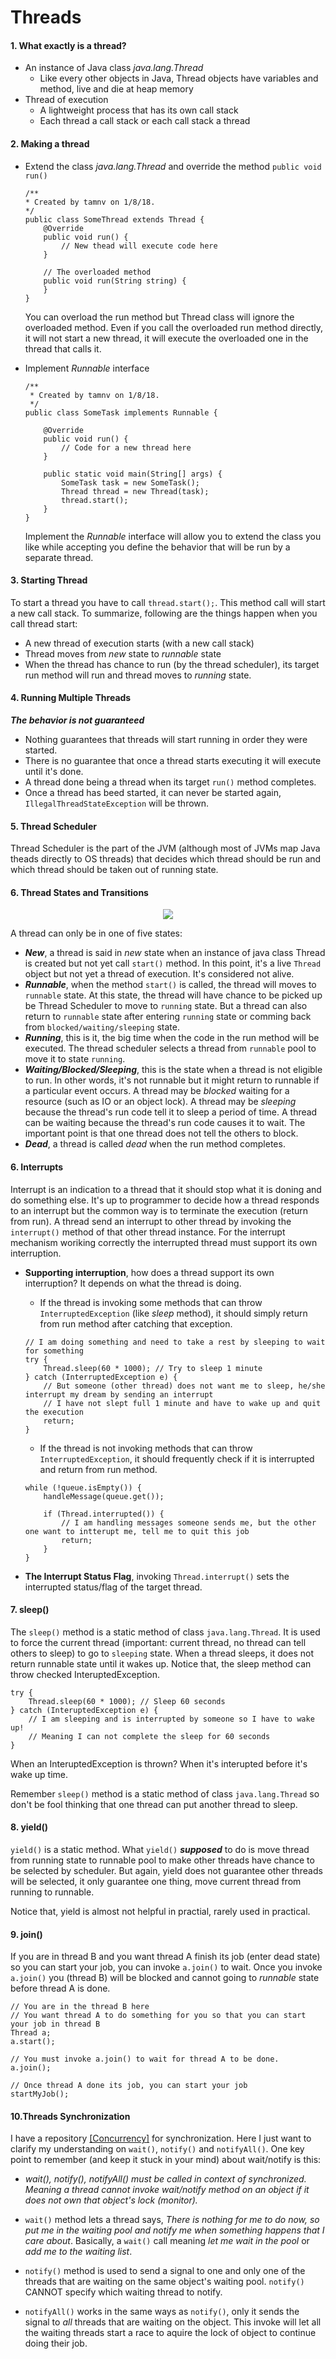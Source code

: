 # Threads


#### 1. What exactly is a thread?

* An instance of Java class *java.lang.Thread* 
    * Like every other objects in Java, Thread objects have variables and method, live and die at heap memory
* Thread of execution
    * A lightweight process that has its own call stack
    * Each thread a call stack or each call stack a thread
    
#### 2. Making a thread
* Extend the class *java.lang.Thread* and override the method ```public void run()```
    ```
    /**
    * Created by tamnv on 1/8/18.
    */
    public class SomeThread extends Thread {
        @Override
        public void run() {
            // New thead will execute code here
        }
        
        // The overloaded method
        public void run(String string) {
        }
    }
    ```
    You can overload the run method but Thread class will ignore the overloaded method. Even if you call the overloaded run method directly, it will not start a new thread, it will execute the overloaded one in the thread that calls it.
    

* Implement *Runnable* interface
    ```
    /**
     * Created by tamnv on 1/8/18.
     */
    public class SomeTask implements Runnable {

        @Override
        public void run() {
            // Code for a new thread here
        }

        public static void main(String[] args) {
            SomeTask task = new SomeTask();
            Thread thread = new Thread(task);
            thread.start();
        }
    }
    ```
    Implement the *Runnable* interface will allow you to extend the class you like while accepting you define the behavior that will be run by a separate thread.
    

#### 3. Starting Thread
To start a thread you have to call ```thread.start();```. This method call will start a new call stack. To summarize, following are the things happen when you call thread start:
* A new thread of execution starts (with a new call stack)
* Thread moves from *new* state to *runnable* state
* When the thread has chance to run (by the thread scheduler), its target run method will run and thread moves to *running* state.

#### 4. Running Multiple Threads
***The behavior is not guaranteed***<br/>
* Nothing guarantees that threads will start running in order they were started.
* There is no guarantee that once a thread starts executing it will execute until it's done.
* A thread done being a thread when its target ```run()``` method completes.
* Once a thread has beed started, it can never be started again, ```IllegalThreadStateException``` will be thrown.


#### 5. Thread Scheduler
Thread Scheduler is the part of the JVM (although most of JVMs map Java theads directly to OS threads) that decides which thread should be run and which thread should be taken out of running state. 


#### 6. Thread States and Transitions
<p align="center"><img src="/images/thread_states.png" /></p>

A thread can only be in one of five states:
* ***New***, a thread is said in *new* state when an instance of java class Thread is created but not yet call ```start()``` method. In this point, it's a live ```Thread``` object but not yet a thread of execution. It's considered not alive.
* ***Runnable***, when the method ```start()``` is called, the thread will moves to ```runnable``` state. At this state, the thread will have chance to be picked up be Thread Scheduler to move to ```running``` state. But a thread can also return to ```runnable``` state after entering ```running``` state or comming back from ```blocked/waiting/sleeping``` state. 
* ***Running***, this is it, the big time when the code in the run method will be executed. The thread scheduler selects a thread from ```runnable``` pool to move it to state ```running```.
* ***Waiting/Blocked/Sleeping***, this is the state when a thread is not eligible to run. In other words, it's not runnable but it might return to runnable if a particular event occurs. A thread may be *blocked* waiting for a resource (such as IO or an object lock). A thread may be *sleeping* because the thread's run code tell it to sleep a period of time. A thread can be waiting because the thread's run code causes it to wait. The important point is that one thread does not tell the others to block. 
* ***Dead***, a thread is called *dead* when the run method completes. 

#### 6. Interrupts
Interrupt is an indication to a thread that it should stop what it is doning and do something else. It's up to programmer to decide how a thread responds to an interrupt but the common way is to terminate the execution (return from run). A thread send an interrupt to other thread by invoking the ```interrupt()``` method of that other thread instance. For the interrupt mechanism woriking correctly the interrupted thread must support its own interruption. 

* **Supporting interruption**, how does a thread support its own interruption? It depends on what the thread is doing.
    * If the thread is invoking some methods that can throw ```InterruptedException``` (like *sleep* method), it should simply return from run method after catching that exception.
    ```
    // I am doing something and need to take a rest by sleeping to wait for something
    try {
        Thread.sleep(60 * 1000); // Try to sleep 1 minute
    } catch (InterruptedException e) {
        // But someone (other thread) does not want me to sleep, he/she interrupt my dream by sending an interrupt
        // I have not slept full 1 minute and have to wake up and quit the execution
        return;
    }
    ```
    * If the thread is not invoking methods that can throw ```InterruptedException```, it should frequently check if it is interrupted and return from run method.
    ```
    while (!queue.isEmpty()) {
        handleMessage(queue.get());
        
        if (Thread.interrupted()) {
            // I am handling messages someone sends me, but the other one want to intterupt me, tell me to quit this job
            return;
        }
    }
    ```

* **The Interrupt Status Flag**, invoking ```Thread.interrupt()``` sets the interrupted status/flag of the target thread.



#### 7. sleep()
The ```sleep()``` method is a static method of class ```java.lang.Thread```. It is used to force the current thread (important: current thread, no thread can tell others to sleep) to go to ```sleeping``` state. When a thread sleeps, it does not return runnable state until it wakes up. Notice that, the sleep method can throw checked InteruptedException.
```
try {
    Thread.sleep(60 * 1000); // Sleep 60 seconds
} catch (InteruptedException e) {
    // I am sleeping and is interrupted by someone so I have to wake up!
    // Meaning I can not complete the sleep for 60 seconds
} 
```
When an InteruptedException is thrown? When it's interupted before it's wake up time.

Remember ```sleep()``` method is a static method of class ```java.lang.Thread``` so don't be fool thinking that one thread can put another thread to sleep.


#### 8. yield()
```yield()``` is a static method. What ```yield()``` ***supposed*** to do is move thread from running state to runnable pool to make other threads have chance to be selected by scheduler. But again, yield does not guarantee other threads will be selected, it only guarantee one thing, move current thread from running to runnable.

Notice that, yield is almost not helpful in practial, rarely used in practical.


#### 9. join()
If you are in thread B and you want thread A finish its job (enter dead state) so you can start your job, you can invoke ```a.join()``` to wait. Once you invoke ```a.join()``` you (thread B) will be blocked and cannot going to *runnable* state before thread A is done.
```
// You are in the thread B here
// You want thread A to do something for you so that you can start your job in thread B
Thread a;
a.start();

// You must invoke a.join() to wait for thread A to be done.
a.join();

// Once thread A done its job, you can start your job
startMyJob();
```

#### 10.Threads Synchronization 
I have a repository [[Concurrency]](https://github.com/VanTamNguyen/Concurrency) for synchronization. Here I just want to clarify my understanding on ```wait()```, ```notify()``` and ```notifyAll()```. One key point to remember (and keep it stuck in your mind) about wait/notify is this:

* *wait(), notify(), notifyAll() must be called in context of synchronized. Meaning a thread cannot invoke wait/notify method on an object if it does not own that object's lock (monitor).*

* ```wait()``` method lets a thread says, *There is nothing for me to do now, so put me in the waiting pool and notify me when something happens that I care about*. Basically, a ```wait()``` call meaning *let me wait in the pool* or *add me to the waiting list*.
* ```notify()``` method is used to send a signal to one and only one of the threads that are waiting on the same object's waiting pool. ```notify()``` CANNOT specify which waiting thread to notify.
* ```notifyAll()``` works in the same ways as ```notify()```, only it sends the signal to *all* threads that are waiting on the object. This invoke will let all the waiting threads start a race to aquire the lock of object to continue doing their job.
